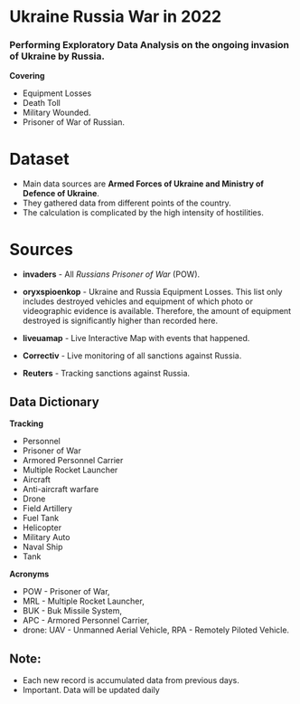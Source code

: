 # Ukraine Russia War in 2022

### Performing Exploratory Data Analysis on the ongoing invasion of Ukraine by Russia. 

  **Covering** 
  
  - Equipment Losses
  - Death Toll
  - Military Wounded.
  - Prisoner of War of Russian.
      
      
# Dataset

  - Main data sources are **Armed Forces of Ukraine and Ministry of Defence of Ukraine**. 
  - They gathered data from different points of the country. 
  - The calculation is complicated by the high intensity of hostilities.

# Sources
  
  - **invaders** - All *Russians Prisoner of War* (POW).

  - **oryxspioenkop** - Ukraine and Russia Equipment Losses. 
                      This list only includes destroyed vehicles and equipment of which photo or videographic evidence is available. Therefore, the                               amount of equipment destroyed is significantly higher than recorded here.
                     
  - **liveuamap** - Live Interactive Map with events that happened.

  - **Correctiv** - Live monitoring of all sanctions against Russia.

  - **Reuters** - Tracking sanctions against Russia.
      
  
## Data Dictionary 


  **Tracking**
   
  - Personnel
  - Prisoner of War
  - Armored Personnel Carrier
  - Multiple Rocket Launcher
  - Aircraft
  - Anti-aircraft warfare
  - Drone
  - Field Artillery
  - Fuel Tank
  - Helicopter
  - Military Auto
  - Naval Ship
  - Tank


  **Acronyms**
   
  - POW - Prisoner of War,
  - MRL - Multiple Rocket Launcher,
  - BUK - Buk Missile System,
  - APC - Armored Personnel Carrier,
  - drone: UAV - Unmanned Aerial Vehicle, RPA - Remotely Piloted Vehicle.  
    
    
    
 ## Note: 
 
 - Each new record is accumulated data from previous days.
 - Important. Data will be updated daily

   
